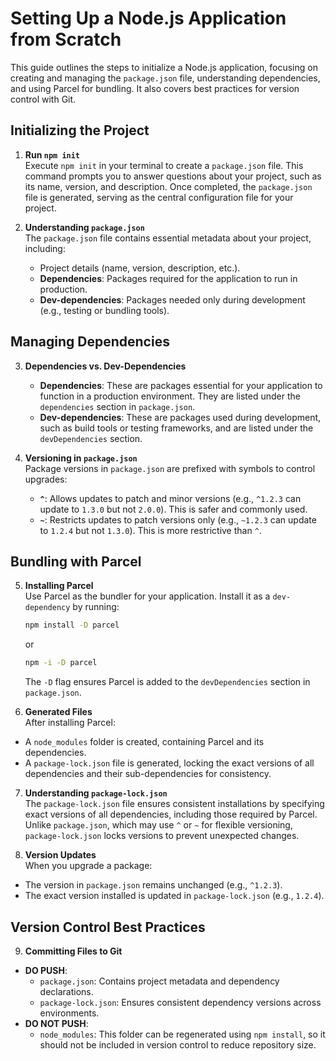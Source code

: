 ﻿# Setting Up a Node.js Application from Scratch

This guide outlines the steps to initialize a Node.js application, focusing on creating and managing the `package.json` file, understanding dependencies, and using Parcel for bundling. It also covers best practices for version control with Git.

## Initializing the Project

1. **Run `npm init`**  
   Execute `npm init` in your terminal to create a `package.json` file. This command prompts you to answer questions about your project, such as its name, version, and description. Once completed, the `package.json` file is generated, serving as the central configuration file for your project.

2. **Understanding `package.json`**  
   The `package.json` file contains essential metadata about your project, including:
   - Project details (name, version, description, etc.).
   - **Dependencies**: Packages required for the application to run in production.
   - **Dev-dependencies**: Packages needed only during development (e.g., testing or bundling tools).

## Managing Dependencies

3. **Dependencies vs. Dev-Dependencies**  
   - **Dependencies**: These are packages essential for your application to function in a production environment. They are listed under the `dependencies` section in `package.json`.
   - **Dev-dependencies**: These are packages used during development, such as build tools or testing frameworks, and are listed under the `devDependencies` section.

4. **Versioning in `package.json`**  
   Package versions in `package.json` are prefixed with symbols to control upgrades:
   - **`^`**: Allows updates to patch and minor versions (e.g., `^1.2.3` can update to `1.3.0` but not `2.0.0`). This is safer and commonly used.
   - **`~`**: Restricts updates to patch versions only (e.g., `~1.2.3` can update to `1.2.4` but not `1.3.0`). This is more restrictive than `^`.

## Bundling with Parcel

5. **Installing Parcel**  
   Use Parcel as the bundler for your application. Install it as a `dev-dependency` by running:
   ```bash
   npm install -D parcel
   ```
   or
   ```bash
   npm -i -D parcel
   ```


   The `-D` flag ensures Parcel is added to the `devDependencies` section in `package.json`.

6. **Generated Files**  
After installing Parcel:
- A `node_modules` folder is created, containing Parcel and its dependencies.
- A `package-lock.json` file is generated, locking the exact versions of all dependencies and their sub-dependencies for consistency.

7. **Understanding `package-lock.json`**  
The `package-lock.json` file ensures consistent installations by specifying exact versions of all dependencies, including those required by Parcel. Unlike `package.json`, which may use `^` or `~` for flexible versioning, `package-lock.json` locks versions to prevent unexpected changes.

8. **Version Updates**  
When you upgrade a package:
- The version in `package.json` remains unchanged (e.g., `^1.2.3`).
- The exact version installed is updated in `package-lock.json` (e.g., `1.2.4`).

## Version Control Best Practices

9. **Committing Files to Git**  
- **DO PUSH**:
  - `package.json`: Contains project metadata and dependency declarations.
  - `package-lock.json`: Ensures consistent dependency versions across environments.
- **DO NOT PUSH**:
  - `node_modules`: This folder can be regenerated using `npm install`, so it should not be included in version control to reduce repository size.
